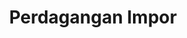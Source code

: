 ---
id: 12
title : Perdagangan Impor
linkurl: https://kutt.it/v4mRHX
fitur : aspekpajak
createdTime : 31/07/2019
modifiedTime : 06/01/2020
topik: Versi Lengkap
img: port.png
---